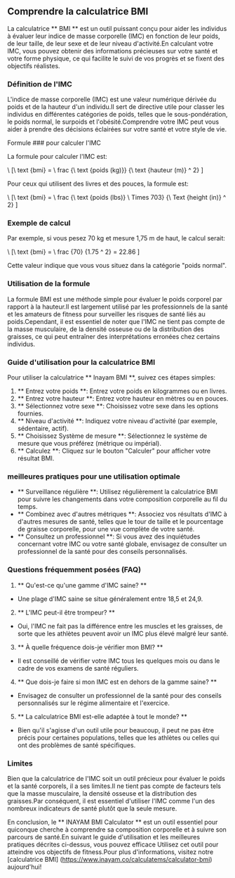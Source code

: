 ## Comprendre la calculatrice BMI

La calculatrice ** BMI ** est un outil puissant conçu pour aider les individus à évaluer leur indice de masse corporelle (IMC) en fonction de leur poids, de leur taille, de leur sexe et de leur niveau d'activité.En calculant votre IMC, vous pouvez obtenir des informations précieuses sur votre santé et votre forme physique, ce qui facilite le suivi de vos progrès et se fixent des objectifs réalistes.

### Définition de l'IMC

L'indice de masse corporelle (IMC) est une valeur numérique dérivée du poids et de la hauteur d'un individu.Il sert de directive utile pour classer les individus en différentes catégories de poids, telles que le sous-pondération, le poids normal, le surpoids et l'obésité.Comprendre votre IMC peut vous aider à prendre des décisions éclairées sur votre santé et votre style de vie.

Formule ### pour calculer l'IMC

La formule pour calculer l'IMC est:

\ [\ text {bmi} = \ frac {\ text {poids (kg)}} {\ text {hauteur (m)} ^ 2} \]

Pour ceux qui utilisent des livres et des pouces, la formule est:

\ [\ text {bmi} = \ frac {\ text {poids (lbs)} \ Times 703} {\ Text {height (in)} ^ 2} \]

### Exemple de calcul

Par exemple, si vous pesez 70 kg et mesure 1,75 m de haut, le calcul serait:

\ [\ text {bmi} = \ frac {70} {1.75 ^ 2} = 22.86 \]

Cette valeur indique que vous vous situez dans la catégorie "poids normal".

### Utilisation de la formule

La formule BMI est une méthode simple pour évaluer le poids corporel par rapport à la hauteur.Il est largement utilisé par les professionnels de la santé et les amateurs de fitness pour surveiller les risques de santé liés au poids.Cependant, il est essentiel de noter que l'IMC ne tient pas compte de la masse musculaire, de la densité osseuse ou de la distribution des graisses, ce qui peut entraîner des interprétations erronées chez certains individus.

### Guide d'utilisation pour la calculatrice BMI

Pour utiliser la calculatrice ** Inayam BMI **, suivez ces étapes simples:

1. ** Entrez votre poids **: Entrez votre poids en kilogrammes ou en livres.
2. ** Entrez votre hauteur **: Entrez votre hauteur en mètres ou en pouces.
3. ** Sélectionnez votre sexe **: Choisissez votre sexe dans les options fournies.
4. ** Niveau d'activité **: Indiquez votre niveau d'activité (par exemple, sédentaire, actif).
5. ** Choisissez Système de mesure **: Sélectionnez le système de mesure que vous préférez (métrique ou impérial).
6. ** Calculez **: Cliquez sur le bouton "Calculer" pour afficher votre résultat BMI.

### meilleures pratiques pour une utilisation optimale

- ** Surveillance régulière **: Utilisez régulièrement la calculatrice BMI pour suivre les changements dans votre composition corporelle au fil du temps.
- ** Combinez avec d'autres métriques **: Associez vos résultats d'IMC à d'autres mesures de santé, telles que le tour de taille et le pourcentage de graisse corporelle, pour une vue complète de votre santé.
- ** Consultez un professionnel **: Si vous avez des inquiétudes concernant votre IMC ou votre santé globale, envisagez de consulter un professionnel de la santé pour des conseils personnalisés.

### Questions fréquemment posées (FAQ)

1. ** Qu'est-ce qu'une gamme d'IMC saine? **
- Une plage d'IMC saine se situe généralement entre 18,5 et 24,9.

2. ** L'IMC peut-il être trompeur? **
- Oui, l'IMC ne fait pas la différence entre les muscles et les graisses, de sorte que les athlètes peuvent avoir un IMC plus élevé malgré leur santé.

3. ** À quelle fréquence dois-je vérifier mon BMI? **
- Il est conseillé de vérifier votre IMC tous les quelques mois ou dans le cadre de vos examens de santé réguliers.

4. ** Que dois-je faire si mon IMC est en dehors de la gamme saine? **
- Envisagez de consulter un professionnel de la santé pour des conseils personnalisés sur le régime alimentaire et l'exercice.

5. ** La calculatrice BMI est-elle adaptée à tout le monde? **
- Bien qu'il s'agisse d'un outil utile pour beaucoup, il peut ne pas être précis pour certaines populations, telles que les athlètes ou celles qui ont des problèmes de santé spécifiques.

### Limites

Bien que la calculatrice de l'IMC soit un outil précieux pour évaluer le poids et la santé corporels, il a ses limites.Il ne tient pas compte de facteurs tels que la masse musculaire, la densité osseuse et la distribution des graisses.Par conséquent, il est essentiel d'utiliser l'IMC comme l'un des nombreux indicateurs de santé plutôt que la seule mesure.

En conclusion, le ** INAYAM BMI Calculator ** est un outil essentiel pour quiconque cherche à comprendre sa composition corporelle et à suivre son parcours de santé.En suivant le guide d'utilisation et les meilleures pratiques décrites ci-dessus, vous pouvez efficace Utilisez cet outil pour atteindre vos objectifs de fitness.Pour plus d'informations, visitez notre [calculatrice BMI] (https://www.inayam.co/calculatems/calculator-bmi) aujourd'hui!
